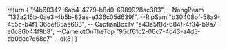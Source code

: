 return {
"f4b60342-6ab4-4779-b8d0-6989928ac383", --NongPeam
"133a215b-0ae3-4b5b-82ae-e336c05d639f", --RipSam
"b30408bf-58a9-455c-b4f1-36def85ae683", -- CaptianBoxTv
"e43e5f8d-684f-4f34-b9a7-e0c86b44f9b8", --CamelotOnTheTop
"95cf61c2-06c7-4c43-a4d5-db0dcc7c68c7" --ok81
}
